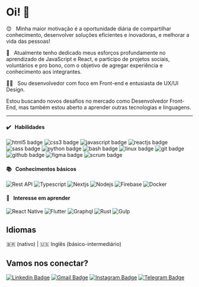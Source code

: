 # Oi! 👋

😊 &nbsp; Minha maior motivação é a oportunidade diária de compartilhar conhecimento, desenvolver soluções eficientes e inovadoras, e melhorar a vida das pessoas!

🚀 &nbsp; Atualmente tenho dedicado meus esforços profundamente no aprendizado de JavaScript e React, e participo de projetos sociais, voluntários e pro bono, com o objetivo de agregar experiência e conhecimento aos integrantes.

👨‍💻 &nbsp; Sou desenvolvedor com foco em Front-end e entusiasta de UX/UI Design.

Estou buscando novos desafios no mercado como Desenvolvedor Front-End, mas também estou aberto a aprender outras tecnologias e linguagens.

---

#### ✔️ &nbsp; Habilidades

<img src="https://img.shields.io/badge/HTML5-2d2d2d?labelColor=4d4d4d&style=for-the-badge&logo=html5&logoColor=E34F26" alt="html5 badge"> <img src="https://img.shields.io/badge/CSS3-2d2d2d?labelColor=4d4d4d&style=for-the-badge&logo=css3&logoColor=1572B6" alt="css3 badge"> <img src="https://img.shields.io/badge/JavaScript-2d2d2d?labelColor=4d4d4d&style=for-the-badge&logo=javascript&logoColor=F7DF1E" alt="javascript badge"> <img src="https://img.shields.io/badge/ReactJS-2d2d2d?labelColor=4d4d4d&style=for-the-badge&logo=react&logoColor=61DAFB" alt="reactjs badge"> <img src="https://img.shields.io/badge/SASS-2d2d2d?labelColor=4d4d4d&style=for-the-badge&logo=sass&logoColor=CC6699" alt="sass badge"> <img src="https://img.shields.io/badge/Python-2d2d2d?labelColor=4d4d4d&style=for-the-badge&logo=python&logoColor=3776AB" alt="python badge">
<img src="https://img.shields.io/badge/Shell_Script-2d2d2d?labelColor=4d4d4d&style=for-the-badge&logo=gnu-bash&logoColor=4EAA25" alt="bash badge"> <img src="https://img.shields.io/badge/Linux-2d2d2d?labelColor=4d4d4d&style=for-the-badge&logo=linux&logoColor=FCC624" alt="linux badge"> <img src="https://img.shields.io/badge/Git-2d2d2d?labelColor=4d4d4d&style=for-the-badge&logo=git&logoColor=F05032" alt="git badge"> <img src="https://img.shields.io/badge/Github-2d2d2d?labelColor=4d4d4d&style=for-the-badge&logo=github&logoColor=fafafa" alt="github badge"> <img src="https://img.shields.io/badge/Figma-2d2d2d?labelColor=4d4d4d&style=for-the-badge&logo=figma&logoColor=F24E1E" alt="figma badge"> <img src="https://img.shields.io/badge/Scrum-2d2d2d?labelColor=4d4d4d&style=for-the-badge&logo=scrum&logoColor=fafafa" alt="scrum badge">

#### 📚 &nbsp; Conhecimentos básicos

<img src="https://img.shields.io/badge/Rest_API-2d2d2d?labelColor=4d4d4d&style=flat&logo=json&logoColor=fafafa" alt="Rest API"> <img src="https://img.shields.io/badge/-TypeScript-2d2d2d?labelColor=4d4d4d&style=flat&logo=typescript&logoColor=3178C6" alt="Typescript"> <img src="https://img.shields.io/badge/NextJS-2d2d2d?labelColor=4d4d4d&style=flat&logo=next.js&logoColor=fafafa" alt="Nextjs"> <img src="https://img.shields.io/badge/NodeJS-2d2d2d?labelColor=4d4d4d&style=flat&logo=node.js&logoColor=339933" alt="Nodejs"> <img src="https://img.shields.io/badge/Firebase-2d2d2d?labelColor=4d4d4d&style=flat&logo=firebase&logoColor=FFCA28" alt="Firebase"> <img src="https://img.shields.io/badge/Docker-2d2d2d?labelColor=4d4d4d&style=flat&logo=docker&logoColor=2496ED" alt="Docker">

#### 🔎 &nbsp; Interesse em aprender

<img src="https://img.shields.io/badge/React_Native-2d2d2d?labelColor=4d4d4d&style=flat&logo=react&logoColor=61DAFB" alt="React Native"> <img src="https://img.shields.io/badge/Flutter-2d2d2d?labelColor=4d4d4d&style=flat&logo=flutter&logoColor=02569B" alt="Flutter"> <img src="https://img.shields.io/badge/GraphQL-2d2d2d?labelColor=4d4d4d&style=flat&logo=graphql&logoColor=E434AA" alt="Graphql"> <img src="https://img.shields.io/badge/Rust-2d2d2d?labelColor=4d4d4d&style=flat&logo=rust&logoColor=fafafa" alt="Rust"> <img src="https://img.shields.io/badge/Gulp-2d2d2d?labelColor=4d4d4d&style=flat&logo=gulp&logoColor=CF4647" alt="Gulp">

## Idiomas

🇧🇷 (nativo) | 🇺🇸 Inglês (básico-intermediário)

## Vamos nos conectar?

[![Linkedin Badge](https://img.shields.io/badge/stenioas-0A66C2?style=for-the-badge&logo=linkedin&logoColor=fafafa&link=https://www.linkedin.com/in/stenioas/)](https://www.linkedin.com/in/stenioas/) [![Gmail Badge](https://img.shields.io/badge/stenioas-EA4335?style=for-the-badge&logo=gmail&logoColor=fafafa&link=mailto:stenioas@gmail.com)](mailto:stenioas@gmail.com) [![Instagram Badge](https://img.shields.io/badge/stenioas-E4405F?style=for-the-badge&logo=instagram&logoColor=fafafa&link=https://www.instagram.com/stenioas/)](https://www.instagram.com/stenioas/) [![Telegram Badge](https://img.shields.io/badge/stenioas-00A0E0?style=for-the-badge&logo=telegram&logoColor=fafafa&link=https://t.me/stenioas/)](https://t.me/stenioas/)
